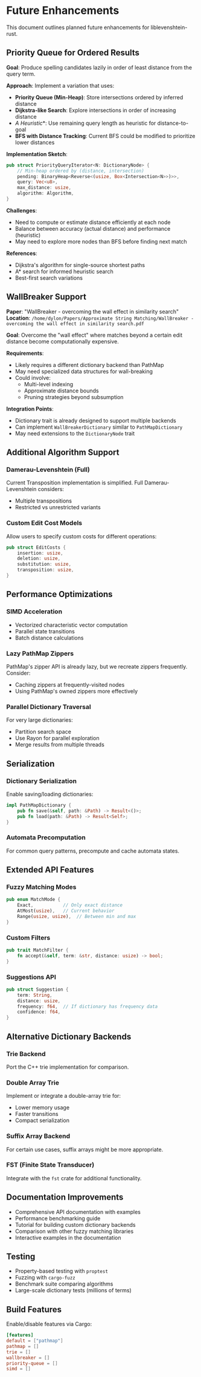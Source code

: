 # Future Enhancements

This document outlines planned future enhancements for liblevenshtein-rust.

## Priority Queue for Ordered Results

**Goal**: Produce spelling candidates lazily in order of least distance from the query term.

**Approach**: Implement a variation that uses:
- **Priority Queue (Min-Heap)**: Store intersections ordered by inferred distance
- **Dijkstra-like Search**: Explore intersections in order of increasing distance
- **A* Heuristic**: Use remaining query length as heuristic for distance-to-goal
- **BFS with Distance Tracking**: Current BFS could be modified to prioritize lower distances

**Implementation Sketch**:
```rust
pub struct PriorityQueryIterator<N: DictionaryNode> {
    // Min-heap ordered by (distance, intersection)
    pending: BinaryHeap<Reverse<(usize, Box<Intersection<N>>)>>,
    query: Vec<u8>,
    max_distance: usize,
    algorithm: Algorithm,
}
```

**Challenges**:
- Need to compute or estimate distance efficiently at each node
- Balance between accuracy (actual distance) and performance (heuristic)
- May need to explore more nodes than BFS before finding next match

**References**:
- Dijkstra's algorithm for single-source shortest paths
- A* search for informed heuristic search
- Best-first search variations

## WallBreaker Support

**Paper**: "WallBreaker - overcoming the wall effect in similarity search"
**Location**: `/home/dylon/Papers/Approximate String Matching/WallBreaker - overcoming the wall effect in similarity search.pdf`

**Goal**: Overcome the "wall effect" where matches beyond a certain edit distance become computationally expensive.

**Requirements**:
- Likely requires a different dictionary backend than PathMap
- May need specialized data structures for wall-breaking
- Could involve:
  - Multi-level indexing
  - Approximate distance bounds
  - Pruning strategies beyond subsumption

**Integration Points**:
- Dictionary trait is already designed to support multiple backends
- Can implement `WallBreakerDictionary` similar to `PathMapDictionary`
- May need extensions to the `DictionaryNode` trait

## Additional Algorithm Support

### Damerau-Levenshtein (Full)
Current Transposition implementation is simplified. Full Damerau-Levenshtein considers:
- Multiple transpositions
- Restricted vs unrestricted variants

### Custom Edit Cost Models
Allow users to specify custom costs for different operations:
```rust
pub struct EditCosts {
    insertion: usize,
    deletion: usize,
    substitution: usize,
    transposition: usize,
}
```

## Performance Optimizations

### SIMD Acceleration
- Vectorized characteristic vector computation
- Parallel state transitions
- Batch distance calculations

### Lazy PathMap Zippers
PathMap's zipper API is already lazy, but we recreate zippers frequently.
Consider:
- Caching zippers at frequently-visited nodes
- Using PathMap's owned zippers more effectively

### Parallel Dictionary Traversal
For very large dictionaries:
- Partition search space
- Use Rayon for parallel exploration
- Merge results from multiple threads

## Serialization

### Dictionary Serialization
Enable saving/loading dictionaries:
```rust
impl PathMapDictionary {
    pub fn save(&self, path: &Path) -> Result<()>;
    pub fn load(path: &Path) -> Result<Self>;
}
```

### Automata Precomputation
For common query patterns, precompute and cache automata states.

## Extended API Features

### Fuzzy Matching Modes
```rust
pub enum MatchMode {
    Exact,           // Only exact distance
    AtMost(usize),   // Current behavior
    Range(usize, usize),  // Between min and max
}
```

### Custom Filters
```rust
pub trait MatchFilter {
    fn accept(&self, term: &str, distance: usize) -> bool;
}
```

### Suggestions API
```rust
pub struct Suggestion {
    term: String,
    distance: usize,
    frequency: f64,  // If dictionary has frequency data
    confidence: f64,
}
```

## Alternative Dictionary Backends

### Trie Backend
Port the C++ trie implementation for comparison.

### Double Array Trie
Implement or integrate a double-array trie for:
- Lower memory usage
- Faster transitions
- Compact serialization

### Suffix Array Backend
For certain use cases, suffix arrays might be more appropriate.

### FST (Finite State Transducer)
Integrate with the `fst` crate for additional functionality.

## Documentation Improvements

- Comprehensive API documentation with examples
- Performance benchmarking guide
- Tutorial for building custom dictionary backends
- Comparison with other fuzzy matching libraries
- Interactive examples in the documentation

## Testing

- Property-based testing with `proptest`
- Fuzzing with `cargo-fuzz`
- Benchmark suite comparing algorithms
- Large-scale dictionary tests (millions of terms)

## Build Features

Enable/disable features via Cargo:
```toml
[features]
default = ["pathmap"]
pathmap = []
trie = []
wallbreaker = []
priority-queue = []
simd = []
```

